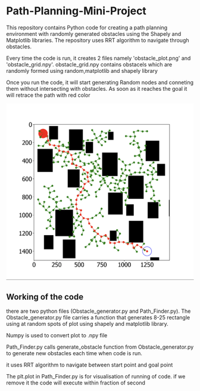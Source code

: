 # Path-Planning-Mini-Project
This repository contains Python code for creating a path planning environment with randomly generated obstacles using the Shapely and Matplotlib libraries. The repository uses RRT algorithm to navigate through obstacles.

Every time the code is run, it creates 2 files namely 'obstacle_plot.png' and 'obstacle_grid.npy'. obstacle_grid.npy contains obstacels which are randomly formed using random,matplotlib and shapely library



Once you run the code, it will start generating Random nodes and conneting them without intersecting with obstacles. As soon as it reaches the goal it will retrace the path with red color

![](https://github.com/yashmote/Path-Planning-Mini-Project/blob/main/Image_2.png?raw=true)


## Working of the code

there are two python files (Obstacle_generator.py and Path_Finder.py). The Obstacle_generator.py file carries a function that generates 8-25 rectangle using at random spots of plot using shapely and matplotlib library.

Numpy is used to convert plot to .npy file 

Path_Finder.py calls generate_obstacle function from Obstacle_generator.py to generate new obstacles each time when code is run.

it uses RRT algorithm to navigate between start point and goal point 

The plt.plot in Path_Finder.py is for visualisation of running of code. if we remove it the code will execute within fraction of second


